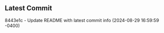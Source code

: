 
## Latest Commit
8443e1c - Update README with latest commit info (2024-08-29 16:59:59 -0400) <Yunxi-Zhou>
